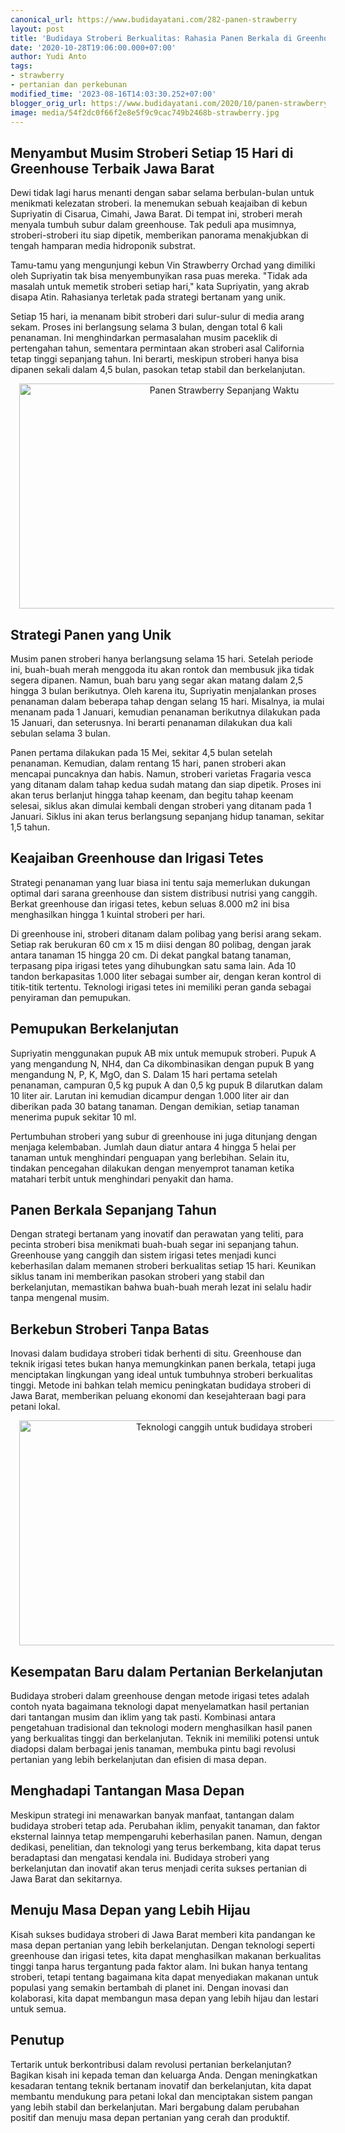 ```yaml
---
canonical_url: https://www.budidayatani.com/282-panen-strawberry
layout: post
title: 'Budidaya Stroberi Berkualitas: Rahasia Panen Berkala di Greenhouse'
date: '2020-10-28T19:06:00.000+07:00'
author: Yudi Anto
tags:
- strawberry
- pertanian dan perkebunan
modified_time: '2023-08-16T14:03:30.252+07:00'
blogger_orig_url: https://www.budidayatani.com/2020/10/panen-strawberry-sepanjang-waktu.html
image: media/54f2dc0f66f2e8e5f9c9cac749b2468b-strawberry.jpg
---
```

<h2>Menyambut Musim Stroberi Setiap 15 Hari di Greenhouse Terbaik Jawa Barat</h2><p>Dewi tidak lagi harus menanti dengan sabar selama berbulan-bulan untuk menikmati kelezatan stroberi. Ia menemukan sebuah keajaiban di kebun Supriyatin di Cisarua, Cimahi, Jawa Barat. Di tempat ini, stroberi merah menyala tumbuh subur dalam greenhouse. Tak peduli apa musimnya, stroberi-stroberi itu siap dipetik, memberikan panorama menakjubkan di tengah hamparan media hidroponik substrat.</p><p>Tamu-tamu yang mengunjungi kebun Vin Strawberry Orchad yang dimiliki oleh Supriyatin tak bisa menyembunyikan rasa puas mereka. "Tidak ada masalah untuk memetik stroberi setiap hari," kata Supriyatin, yang akrab disapa Atin. Rahasianya terletak pada strategi bertanam yang unik.</p><p>Setiap 15 hari, ia menanam bibit stroberi dari sulur-sulur di media arang sekam. Proses ini berlangsung selama 3 bulan, dengan total 6 kali penanaman. Ini menghindarkan permasalahan musim paceklik di pertengahan tahun, sementara permintaan akan stroberi asal California tetap tinggi sepanjang tahun. Ini berarti, meskipun stroberi hanya bisa dipanen sekali dalam 4,5 bulan, pasokan tetap stabil dan berkelanjutan.</p><div class="separator" style="clear: both; text-align: center;"><a href="https://blogger.googleusercontent.com/img/b/R29vZ2xl/AVvXsEijySO4HTJc-t40Vek3gcmzIi2BiUxtKTyxUWG5ZUz39ZAXr1eKIxp2o9LM0N_aNdlJKAU-qV8NOPdsTBImMiwvKPqe1JE4zDDsKQaKaZ_Wl4b4eUDAErPWVArC2m-b9fEb2VLUJMUyYRmKCOiHzESi9N9RdfsAFsh_9aGVH4Ixgk-a4pJIFL9V7k1XQPOP/s2133/strawberry.jpg" imageanchor="1" style="margin-left: 1em; margin-right: 1em;"><img alt="Panen Strawberry Sepanjang Waktu" border="0" data-original-height="1200" data-original-width="2133" height="360" src="https://blogger.googleusercontent.com/img/b/R29vZ2xl/AVvXsEijySO4HTJc-t40Vek3gcmzIi2BiUxtKTyxUWG5ZUz39ZAXr1eKIxp2o9LM0N_aNdlJKAU-qV8NOPdsTBImMiwvKPqe1JE4zDDsKQaKaZ_Wl4b4eUDAErPWVArC2m-b9fEb2VLUJMUyYRmKCOiHzESi9N9RdfsAFsh_9aGVH4Ixgk-a4pJIFL9V7k1XQPOP/w640-h360/strawberry.jpg" width="640" /></a></div><h2>Strategi Panen yang Unik</h2><p>Musim panen stroberi hanya berlangsung selama 15 hari. Setelah periode ini, buah-buah merah menggoda itu akan rontok dan membusuk jika tidak segera dipanen. Namun, buah baru yang segar akan matang dalam 2,5 hingga 3 bulan berikutnya. Oleh karena itu, Supriyatin menjalankan proses penanaman dalam beberapa tahap dengan selang 15 hari. Misalnya, ia mulai menanam pada 1 Januari, kemudian penanaman berikutnya dilakukan pada 15 Januari, dan seterusnya. Ini berarti penanaman dilakukan dua kali sebulan selama 3 bulan.</p><p>Panen pertama dilakukan pada 15 Mei, sekitar 4,5 bulan setelah penanaman. Kemudian, dalam rentang 15 hari, panen stroberi akan mencapai puncaknya dan habis. Namun, stroberi varietas Fragaria vesca yang ditanam dalam tahap kedua sudah matang dan siap dipetik. Proses ini akan terus berlanjut hingga tahap keenam, dan begitu tahap keenam selesai, siklus akan dimulai kembali dengan stroberi yang ditanam pada 1 Januari. Siklus ini akan terus berlangsung sepanjang hidup tanaman, sekitar 1,5 tahun.</p><h2>Keajaiban Greenhouse dan Irigasi Tetes</h2><p>Strategi penanaman yang luar biasa ini tentu saja memerlukan dukungan optimal dari sarana greenhouse dan sistem distribusi nutrisi yang canggih. Berkat greenhouse dan irigasi tetes, kebun seluas 8.000 m2 ini bisa menghasilkan hingga 1 kuintal stroberi per hari.</p><p>Di greenhouse ini, stroberi ditanam dalam polibag yang berisi arang sekam. Setiap rak berukuran 60 cm x 15 m diisi dengan 80 polibag, dengan jarak antara tanaman 15 hingga 20 cm. Di dekat pangkal batang tanaman, terpasang pipa irigasi tetes yang dihubungkan satu sama lain. Ada 10 tandon berkapasitas 1.000 liter sebagai sumber air, dengan keran kontrol di titik-titik tertentu. Teknologi irigasi tetes ini memiliki peran ganda sebagai penyiraman dan pemupukan.</p><h2>Pemupukan Berkelanjutan</h2><p>Supriyatin menggunakan pupuk AB mix untuk memupuk stroberi. Pupuk A yang mengandung N, NH4, dan Ca dikombinasikan dengan pupuk B yang mengandung N, P, K, MgO, dan S. Dalam 15 hari pertama setelah penanaman, campuran 0,5 kg pupuk A dan 0,5 kg pupuk B dilarutkan dalam 10 liter air. Larutan ini kemudian dicampur dengan 1.000 liter air dan diberikan pada 30 batang tanaman. Dengan demikian, setiap tanaman menerima pupuk sekitar 10 ml.</p><p>Pertumbuhan stroberi yang subur di greenhouse ini juga ditunjang dengan menjaga kelembaban. Jumlah daun diatur antara 4 hingga 5 helai per tanaman untuk menghindari penguapan yang berlebihan. Selain itu, tindakan pencegahan dilakukan dengan menyemprot tanaman ketika matahari terbit untuk menghindari penyakit dan hama.</p><h2>Panen Berkala Sepanjang Tahun</h2><p>Dengan strategi bertanam yang inovatif dan perawatan yang teliti, para pecinta stroberi bisa menikmati buah-buah segar ini sepanjang tahun. Greenhouse yang canggih dan sistem irigasi tetes menjadi kunci keberhasilan dalam memanen stroberi berkualitas setiap 15 hari. Keunikan siklus tanam ini memberikan pasokan stroberi yang stabil dan berkelanjutan, memastikan bahwa buah-buah merah lezat ini selalu hadir tanpa mengenal musim.</p><h2>Berkebun Stroberi Tanpa Batas</h2><p>Inovasi dalam budidaya stroberi tidak berhenti di situ. Greenhouse dan teknik irigasi tetes bukan hanya memungkinkan panen berkala, tetapi juga menciptakan lingkungan yang ideal untuk tumbuhnya stroberi berkualitas tinggi. Metode ini bahkan telah memicu peningkatan budidaya stroberi di Jawa Barat, memberikan peluang ekonomi dan kesejahteraan bagi para petani lokal.</p><div class="separator" style="clear: both; text-align: center;"><a href="https://blogger.googleusercontent.com/img/b/R29vZ2xl/AVvXsEjt1wNKOz16AphUwfP40bqyucdZxb2NZNfBxN6Z0WP_fiulERaNW-Je55IOpH-Y5oTlBAwUAeIJCGaS_Eq_ocrC8Di8ljd264jrWcRHa0urpP3gU40UEoskJuWG2f8kUwjIgdsQ06N8fwLViDdgnTH0Xk5T53s5Gi2g6G0wJ4rqVcqQ0mGWWidfNDEwbWTm/s2133/tanaman.jpg" imageanchor="1" style="margin-left: 1em; margin-right: 1em;"><img alt="Teknologi canggih untuk budidaya stroberi" border="0" data-original-height="1200" data-original-width="2133" height="360" src="https://blogger.googleusercontent.com/img/b/R29vZ2xl/AVvXsEjt1wNKOz16AphUwfP40bqyucdZxb2NZNfBxN6Z0WP_fiulERaNW-Je55IOpH-Y5oTlBAwUAeIJCGaS_Eq_ocrC8Di8ljd264jrWcRHa0urpP3gU40UEoskJuWG2f8kUwjIgdsQ06N8fwLViDdgnTH0Xk5T53s5Gi2g6G0wJ4rqVcqQ0mGWWidfNDEwbWTm/w640-h360/tanaman.jpg" width="640" /></a></div><h2>Kesempatan Baru dalam Pertanian Berkelanjutan</h2><p>Budidaya stroberi dalam greenhouse dengan metode irigasi tetes adalah contoh nyata bagaimana teknologi dapat menyelamatkan hasil pertanian dari tantangan musim dan iklim yang tak pasti. Kombinasi antara pengetahuan tradisional dan teknologi modern menghasilkan hasil panen yang berkualitas tinggi dan berkelanjutan. Teknik ini memiliki potensi untuk diadopsi dalam berbagai jenis tanaman, membuka pintu bagi revolusi pertanian yang lebih berkelanjutan dan efisien di masa depan.</p><h2>Menghadapi Tantangan Masa Depan</h2><p>Meskipun strategi ini menawarkan banyak manfaat, tantangan dalam budidaya stroberi tetap ada. Perubahan iklim, penyakit tanaman, dan faktor eksternal lainnya tetap mempengaruhi keberhasilan panen. Namun, dengan dedikasi, penelitian, dan teknologi yang terus berkembang, kita dapat terus beradaptasi dan mengatasi kendala ini. Budidaya stroberi yang berkelanjutan dan inovatif akan terus menjadi cerita sukses pertanian di Jawa Barat dan sekitarnya.</p><h2>Menuju Masa Depan yang Lebih Hijau</h2><p>Kisah sukses budidaya stroberi di Jawa Barat memberi kita pandangan ke masa depan pertanian yang lebih berkelanjutan. Dengan teknologi seperti greenhouse dan irigasi tetes, kita dapat menghasilkan makanan berkualitas tinggi tanpa harus tergantung pada faktor alam. Ini bukan hanya tentang stroberi, tetapi tentang bagaimana kita dapat menyediakan makanan untuk populasi yang semakin bertambah di planet ini. Dengan inovasi dan kolaborasi, kita dapat membangun masa depan yang lebih hijau dan lestari untuk semua.</p><h2>Penutup</h2><p>Tertarik untuk berkontribusi dalam revolusi pertanian berkelanjutan? Bagikan kisah ini kepada teman dan keluarga Anda. Dengan meningkatkan kesadaran tentang teknik bertanam inovatif dan berkelanjutan, kita dapat membantu mendukung para petani lokal dan menciptakan sistem pangan yang lebih stabil dan berkelanjutan. Mari bergabung dalam perubahan positif dan menuju masa depan pertanian yang cerah dan produktif.</p>
